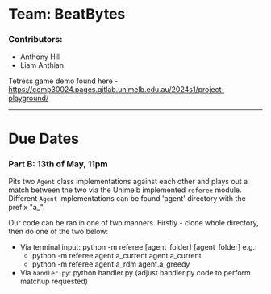 # Team: BeatBytes
### Contributors:
* Anthony Hill
* Liam Anthian

Tetress game demo found here - https://comp30024.pages.gitlab.unimelb.edu.au/2024s1/project-playground/

---
# Due Dates
### Part B: 13th of May, 11pm

Pits two `Agent` class implementations against each other and plays out a match between the two via the Unimelb 
implemented `referee` module. Different `Agent` implementations can be found 'agent' directory with the prefix "a_".

Our code can be ran in one of two manners. Firstly - clone whole directory, then do one of the two below:
* Via terminal input:       python -m referee [agent_folder] [agent_folder]
  e.g.:
  * python -m referee agent.a_current agent.a_current
  * python -m referee agent.a_rdm agent.a_greedy
* Via `handler.py`:         python handler.py
  (adjust handler.py code to perform matchup requested)
